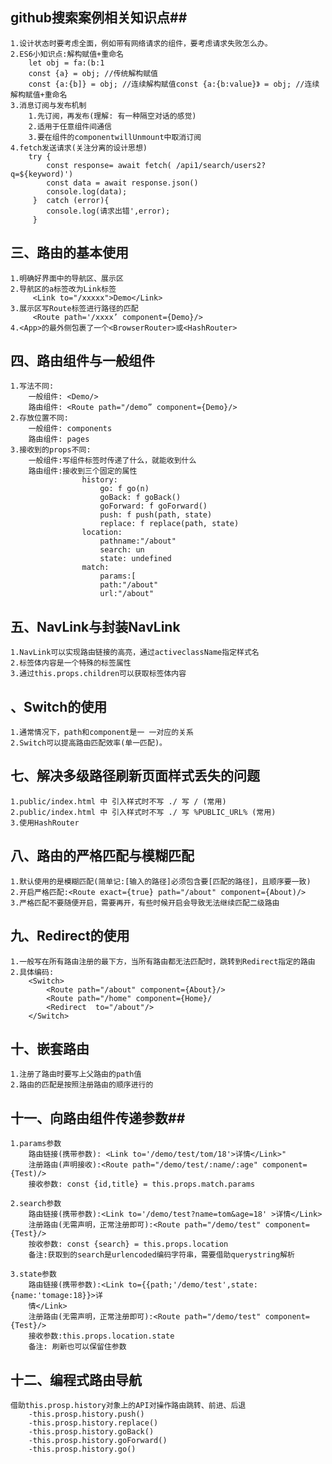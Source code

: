 ## github搜索案例相关知识点##
    1.设计状态时要考虑全面，例如带有网络请求的组件，要考虑请求失败怎么办。
    2.ES6小知识点:解构赋值+重命名
        let obj = fa:(b:1
        const {a} = obj; //传统解构赋值
        const {a:{b]} = obj; //连续解构赋值const {a:{b:value}》 = obj; //连续解构赋值+重命名
    3.消息订阅与发布机制
        1.先订阅，再发布(理解: 有一种隔空对话的感觉)
        2.适用于任意组件间通信
        3.要在组件的componentwillUnmount中取消订阅
    4.fetch发送请求(关注分离的设计思想)
        try {
            const response= await fetch( /api1/search/users2?q=${keyword)')
            const data = await response.json()
            console.log(data);
         }  catch (error){
            console.log(请求出错',error);
         }

## 三、路由的基本使用
    1.明确好界面中的导航区、展示区
    2.导航区的a标签改为Link标签
         <Link to="/xxxxx">Demo</Link>
    3.展示区写Route标签进行路径的匹配
         <Route path='/xxxx’ component={Demo}/>
    4.<App>的最外侧包裹了一个<BrowserRouter>或<HashRouter>

## 四、路由组件与一般组件
    1.写法不同:
        一般组件: <Demo/>
        路由组件: <Route path="/demo” component={Demo}/>
    2.存放位置不同:
        一般组件: components
        路由组件: pages
    3.接收到的props不同:
        一般组件:写组件标签时传递了什么，就能收到什么
        路由组件:接收到三个固定的属性
                    history:
                        go: f go(n)
                        goBack: f goBack()
                        goForward: f goForward()
                        push: f push(path, state)
                        replace: f replace(path, state) 
                    location:
                        pathname:"/about"
                        search: un
                        state: undefined
                    match:
                        params:[
                        path:"/about"
                        url:"/about"

## 五、NavLink与封装NavLink
    1.NavLink可以实现路由链接的高亮，通过activeclassName指定样式名
    2.标签体内容是一个特殊的标签属性
    3.通过this.props.children可以获取标签体内容

## 、Switch的使用
    1.通常情况下，path和component是一 一对应的关系
    2.Switch可以提高路由匹配效率(单一匹配)。


## 七、解决多级路径刷新页面样式丢失的问题
    1.public/index.html 中 引入样式时不写 ./ 写 / (常用)
    2.public/index.html 中 引入样式时不写 ./ 写 %PUBLIC_URL% (常用)
    3.使用HashRouter

## 八、路由的严格匹配与模糊匹配
    1.默认使用的是模糊匹配(简单记:[输入的路径]必须包含要[匹配的路径]，且顺序要一致)
    2.开启严格匹配:<Route exact={true} path="/about" component={About)/>
    3.严格匹配不要随便开启，需要再开，有些时候开启会导致无法继续匹配二级路由

    
## 九、Redirect的使用
    1.一般写在所有路由注册的最下方，当所有路由都无法匹配时，跳转到Redirect指定的路由
    2.具体编码:
        <Switch>
            <Route path="/about" component={About}/>
            <Route path="/home" component={Home}/   
            <Redirect  to="/about"/>
        </Switch>

## 十、嵌套路由
    1.注册了路由时要写上父路由的path值
    2.路由的匹配是按照注册路由的顺序进行的

## 十一、向路由组件传递参数##
    1.params参数
        路由链接(携带参数): <Link to='/demo/test/tom/18'>详情</Link>" 
        注册路由(声明接收):<Route path="/demo/test/:name/:age" component={Test)/>
        接收参数: const {id,title} = this.props.match.params

    2.search参数
        路由链接(携带参数):<Link to='/demo/test?name=tom&age=18' >详情</Link>
        注册路由(无需声明，正常注册即可):<Route path="/demo/test" component={Test}/>
        按收参数: const {search} = this.props.location
        备注:获取到的search是urlencoded编码字符串，需要借助querystring解析

    3.state参数
        路由链接(携带参数):<Link to={{path;'/demo/test',state:{name:'tomage:18}}>详
        情</Link>
        注册路由(无需声明，正常注册即可):<Route path="/demo/test" component={Test}/>
        接收参数:this.props.location.state
        备注: 刷新也可以保留住参数


## 十二、编程式路由导航
    借助this.prosp.history对象上的API对操作路由跳转、前进、后退
        -this.prosp.history.push()
        -this.prosp.history.replace()
        -this.prosp.history.goBack()
        -this.prosp.history.goForward()
        -this.prosp.history.go()